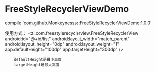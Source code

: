 # FreeStyleRecyclerViewDemo

<div class="highlight highlight-source-groovy">
compile '</span>com.github.Monkeynessss:FreeStyleRecyclerViewDemo:1.0.0<span class="pl-pds">'
</div>




使用方式：
  <zl.com.freestylerecyclerview.FreeStyleRecyclerView
        android:id="@+id/list"
        android:layout_width="match_parent"
        android:layout_height="0dp"
        android:layout_weight="1"
        app:defaultHeight="100dp"
        app:targetHeight="300dp" />
        
        defaultHeight是最小高度
        targetHeight是最大高度
